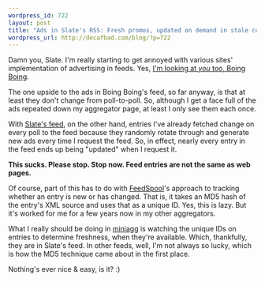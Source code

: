 ```yaml
--- 
wordpress_id: 722
layout: post
title: "Ads in Slate's RSS: Fresh promos, updated on demand in stale content"
wordpress_url: http://decafbad.com/blog/?p=722
---
```

Damn you, Slate.  I'm really starting to get annoyed with various sites' implementation of advertising in feeds.  Yes, [I'm looking at *you* too, Boing Boing][bb].  

The one upside to the ads in Boing Boing's feed, so far anyway, is that at least they don't change from poll-to-poll.  So, although I get a face full of the ads repeated down my aggregator page, at least I only see them each once.

With [Slate's feed][sl], on the other hand, entries I've already fetched change on every poll to the feed because they randomly rotate through and generate new ads every time I request the feed.  So, in effect, nearly every entry in the feed ends up being "updated" when I request it.

**This sucks.  Please stop.  Stop now.  Feed entries are not the same as web pages.**

Of course, part of this has to do with [FeedSpool][fs]'s approach to tracking whether an entry is new or has changed.  That is, it takes an MD5 hash of the entry's XML source and uses that as a unique ID.  Yes, this is lazy.  But it's worked for me for a few years now in my other aggregators.

What I really should be doing in [miniagg][ma] is watching the unique IDs on entries to determine freshness, when they're available.  Which, thankfully, they are in Slate's feed.  In other feeds, well, I'm not always so lucky, which is how the MD5 technique came about in the first place.

Nothing's ever nice & easy, is it?  :)

[bb]: http://archive.scripting.com/2005/09/20#whenRssIsntVeryGreat
[fs]: http://decafbad.com/trac/wiki/FeedSpool
[ma]: http://decafbad.com/trac/browser/trunk/feedspool/plugins/miniagg
[sl]: http://slate.msn.com/rss/
